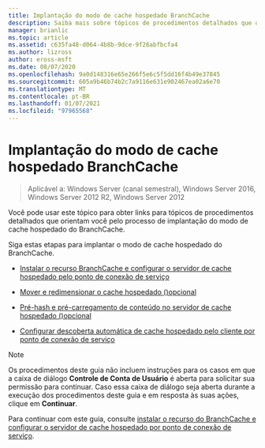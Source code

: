 ```yaml
---
title: Implantação do modo de cache hospedado BranchCache
description: Saiba mais sobre tópicos de procedimentos detalhados que orientam você pelo processo de implantação do modo de cache hospedado do BranchCache.
manager: brianlic
ms.topic: article
ms.assetid: c635fa48-d064-4b8b-9dce-9f26abfbcfa4
ms.author: lizross
author: eross-msft
ms.date: 08/07/2020
ms.openlocfilehash: 9a0d148316e65e266f5e6c5f5dd16f4b49e37845
ms.sourcegitcommit: 605a9b46b74b2c7a9116e631e902467ea02a6e70
ms.translationtype: MT
ms.contentlocale: pt-BR
ms.lasthandoff: 01/07/2021
ms.locfileid: "97965568"
---
```

# <a name="branchcache-hosted-cache-mode-deployment"></a>Implantação do modo de cache hospedado BranchCache

>Aplicável a: Windows Server (canal semestral), Windows Server 2016, Windows Server 2012 R2, Windows Server 2012

Você pode usar este tópico para obter links para tópicos de procedimentos detalhados que orientam você pelo processo de implantação do modo de cache hospedado do BranchCache.

Siga estas etapas para implantar o modo de cache hospedado do BranchCache.

- [Instalar o recurso BranchCache e configurar o servidor de cache hospedado pelo ponto de conexão de serviço](5-Bc-Feature-Scp.md)

- [Mover e redimensionar o cache hospedado &#40;&#41;opcional ](6-Bc-Move-Resize-Cache.md)

- [Pré-hash e pré-carregamento de conteúdo no servidor de cache hospedado &#40;&#41;opcional ](7-Bc-Prehash-Preload.md)

- [Configurar descoberta automática de cache hospedado pelo cliente por ponto de conexão de serviço](10-Bc-Client-By-Scp.md)

>[!NOTE]
>Os procedimentos deste guia não incluem instruções para os casos em que a caixa de diálogo **Controle de Conta de Usuário** é aberta para solicitar sua permissão para continuar. Caso essa caixa de diálogo seja aberta durante a execução dos procedimentos deste guia e em resposta às suas ações, clique em **Continuar**.

Para continuar com este guia, consulte [instalar o recurso do BranchCache e configurar o servidor de cache hospedado por ponto de conexão de serviço](5-Bc-Feature-Scp.md).